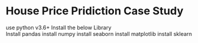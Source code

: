 # House Price Pridiction Case Study
use python v3.6+
Install the below Library  
Install pandas 
install numpy 
install seaborn
install matplotlib
install sklearn
